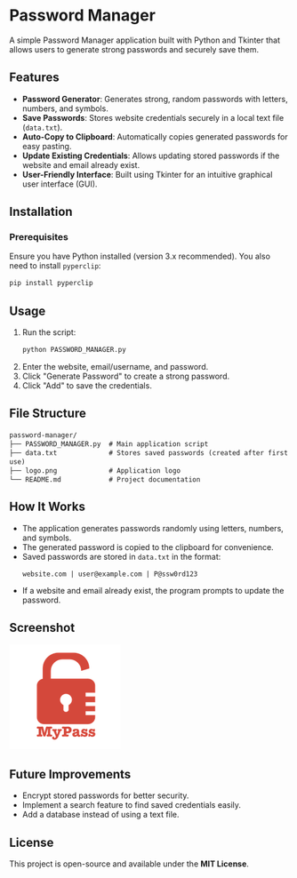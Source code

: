 # Password Manager

A simple Password Manager application built with Python and Tkinter that allows users to generate strong passwords and securely save them.

## Features
- **Password Generator**: Generates strong, random passwords with letters, numbers, and symbols.
- **Save Passwords**: Stores website credentials securely in a local text file (`data.txt`).
- **Auto-Copy to Clipboard**: Automatically copies generated passwords for easy pasting.
- **Update Existing Credentials**: Allows updating stored passwords if the website and email already exist.
- **User-Friendly Interface**: Built using Tkinter for an intuitive graphical user interface (GUI).

## Installation
### Prerequisites
Ensure you have Python installed (version 3.x recommended). You also need to install `pyperclip`:
```sh
pip install pyperclip
```

## Usage
1. Run the script:
   ```sh
   python PASSWORD_MANAGER.py
   ```
2. Enter the website, email/username, and password.
3. Click "Generate Password" to create a strong password.
4. Click "Add" to save the credentials.

## File Structure
```
password-manager/
├── PASSWORD_MANAGER.py  # Main application script
├── data.txt             # Stores saved passwords (created after first use)
├── logo.png             # Application logo
└── README.md            # Project documentation
```

## How It Works
- The application generates passwords randomly using letters, numbers, and symbols.
- The generated password is copied to the clipboard for convenience.
- Saved passwords are stored in `data.txt` in the format:
  ```
  website.com | user@example.com | P@ssw0rd123
  ```
- If a website and email already exist, the program prompts to update the password.

## Screenshot
![App Interface](logo.png)

## Future Improvements
- Encrypt stored passwords for better security.
- Implement a search feature to find saved credentials easily.
- Add a database instead of using a text file.

## License
This project is open-source and available under the **MIT License**.

